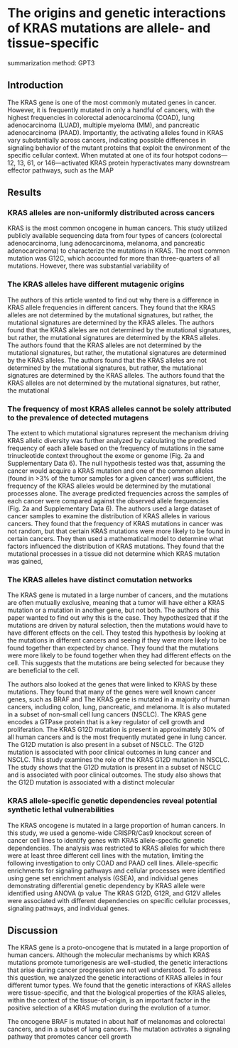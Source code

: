 # The origins and genetic interactions of KRAS mutations are allele- and tissue-specific

summarization method: GPT3

## Introduction

The KRAS gene is one of the most commonly mutated genes in cancer. However, it is frequently mutated in only a handful of cancers, with the highest frequencies in colorectal adenocarcinoma (COAD), lung adenocarcinoma (LUAD), multiple myeloma (MM), and pancreatic adenocarcinoma (PAAD). Importantly, the activating alleles found in KRAS vary substantially across cancers, indicating possible differences in signaling behavior of the mutant proteins that exploit the environment of the specific cellular context. When mutated at one of its four hotspot codons—12, 13, 61, or 146—activated KRAS protein hyperactivates many downstream effector pathways, such as the MAP

## Results

### KRAS alleles are non-uniformly distributed across cancers

KRAS is the most common oncogene in human cancers. This study utilized publicly available sequencing data from four types of cancers (colorectal adenocarcinoma, lung adenocarcinoma, melanoma, and pancreatic adenocarcinoma) to characterize the mutations in KRAS. The most common mutation was G12C, which accounted for more than three-quarters of all mutations. However, there was substantial variability of

### The KRAS alleles have different mutagenic origins

The authors of this article wanted to find out why there is a difference in KRAS allele frequencies in different cancers. They found that the KRAS alleles are not determined by the mutational signatures, but rather, the mutational signatures are determined by the KRAS alleles.
The authors found that the KRAS alleles are not determined by the mutational signatures, but rather, the mutational signatures are determined by the KRAS alleles.
The authors found that the KRAS alleles are not determined by the mutational signatures, but rather, the mutational signatures are determined by the KRAS alleles.
The authors found that the KRAS alleles are not determined by the mutational signatures, but rather, the mutational signatures are determined by the KRAS alleles.
The authors found that the KRAS alleles are not determined by the mutational signatures, but rather, the mutational

### The frequency of most KRAS alleles cannot be solely attributed to the prevalence of detected mutagens

The extent to which mutational signatures represent the mechanism driving KRAS allelic diversity was further analyzed by calculating the predicted frequency of each allele based on the frequency of mutations in the same trinucleotide context throughout the exome or genome (Fig. 2a and Supplementary Data 6). The null hypothesis tested was that, assuming the cancer would acquire a KRAS mutation and one of the common alleles (found in >3% of the tumor samples for a given cancer) was sufficient, the frequency of the KRAS alleles would be determined by the mutational processes alone. The average predicted frequencies across the samples of each cancer were compared against the observed allele frequencies (Fig. 2a and Supplementary Data 6). The authors used a large dataset of cancer samples to examine the distribution of KRAS alleles in various cancers. They found that the frequency of KRAS mutations in cancer was not random, but that certain KRAS mutations were more likely to be found in certain cancers. They then used a mathematical model to determine what factors influenced the distribution of KRAS mutations. They found that the mutational processes in a tissue did not determine which KRAS mutation was gained,

### The KRAS alleles have distinct comutation networks

The KRAS gene is mutated in a large number of cancers, and the mutations are often mutually exclusive, meaning that a tumor will have either a KRAS mutation or a mutation in another gene, but not both. The authors of this paper wanted to find out why this is the case. They hypothesized that if the mutations are driven by natural selection, then the mutations would have to have different effects on the cell. They tested this hypothesis by looking at the mutations in different cancers and seeing if they were more likely to be found together than expected by chance. They found that the mutations were more likely to be found together when they had different effects on the cell. This suggests that the mutations are being selected for because they are beneficial to the cell.

The authors also looked at the genes that were linked to KRAS by these mutations. They found that many of the genes were well known cancer genes, such as BRAF and The KRAS gene is mutated in a majority of human cancers, including colon, lung, pancreatic, and melanoma. It is also mutated in a subset of non-small cell lung cancers (NSCLC). The KRAS gene encodes a GTPase protein that is a key regulator of cell growth and proliferation. The KRAS G12D mutation is present in approximately 30% of all human cancers and is the most frequently mutated gene in lung cancer. The G12D mutation is also present in a subset of NSCLC. The G12D mutation is associated with poor clinical outcomes in lung cancer and NSCLC. This study examines the role of the KRAS G12D mutation in NSCLC. The study shows that the G12D mutation is present in a subset of NSCLC and is associated with poor clinical outcomes. The study also shows that the G12D mutation is associated with a distinct molecular

### KRAS allele-specific genetic dependencies reveal potential synthetic lethal vulnerabilities

The KRAS oncogene is mutated in a large proportion of human cancers. In this study, we used a genome-wide CRISPR/Cas9 knockout screen of cancer cell lines to identify genes with KRAS allele-specific genetic dependencies. The analysis was restricted to KRAS alleles for which there were at least three different cell lines with the mutation, limiting the following investigation to only COAD and PAAD cell lines. Allele-specific enrichments for signaling pathways and cellular processes were identified using gene set enrichment analysis (GSEA), and individual genes demonstrating differential genetic dependency by KRAS allele were identified using ANOVA (p value  The KRAS G12D, G12R, and G12V alleles were associated with different dependencies on specific cellular processes, signaling pathways, and individual genes.



## Discussion

The KRAS gene is a proto-oncogene that is mutated in a large proportion of human cancers. Although the molecular mechanisms by which KRAS mutations promote tumorigenesis are well-studied, the genetic interactions that arise during cancer progression are not well understood. To address this question, we analyzed the genetic interactions of KRAS alleles in four different tumor types. We found that the genetic interactions of KRAS alleles were tissue-specific, and that the biological properties of the KRAS alleles, within the context of the tissue-of-origin, is an important factor in the positive selection of a KRAS mutation during the evolution of a tumor.

 The oncogene BRAF is mutated in about half of melanomas and colorectal cancers, and in a subset of lung cancers. The mutation activates a signaling pathway that promotes cancer cell growth
